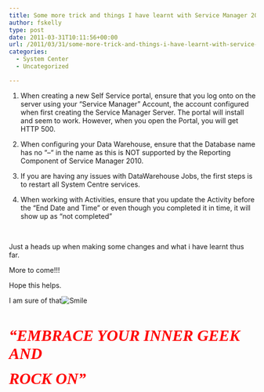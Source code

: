 ```yaml
---
title: Some more trick and things I have learnt with Service Manager 2010 SP1
author: fskelly
type: post
date: 2011-03-31T10:11:56+00:00
url: /2011/03/31/some-more-trick-and-things-i-have-learnt-with-service-manager-2010-sp1/
categories:
  - System Center
  - Uncategorized

---
```

1. When creating a new Self Service portal, ensure that you log onto on the server using your “Service Manager” Account, the account configured when first creating the Service Manager Server. The portal will install and seem to work. However, when you open the Portal, you will get HTTP 500.

2. When configuring your Data Warehouse, ensure that the Database name has no “–“ in the name as this is NOT supported by the Reporting Component of Service Manager 2010.

3. If you are having any issues with DataWarehouse Jobs, the first steps is to restart all System Centre services.

4. When working with Activities, ensure that you update the Activity before the “End Date and Time” or even though you completed it in time, it will show up as “not completed”

&#160;

Just a heads up when making some changes and what i have learnt thus far. 

More to come!!!

Hope this helps.

I am sure of that<img style="border-style:none;" class="wlEmoticon wlEmoticon-smile" alt="Smile" src="http://fskelly.files.wordpress.com/2011/03/wlemoticon-smile1.png" /> 

&#160;

_**<font color="#ff0000" size="6" face="Broadway">“EMBRACE YOUR INNER GEEK AND</font>**_

_**<font color="#ff0000" size="6" face="Broadway">ROCK ON”</font>**_